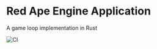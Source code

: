 # Red Ape Engine Application
A game loop implementation in Rust

![CI](https://github.com/DavideCorradiDev/rae_app/workflows/CI/badge.svg)
